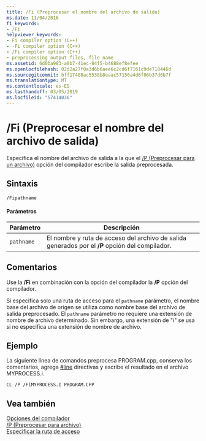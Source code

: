 ```yaml
---
title: /Fi (Preprocesar el nombre del archivo de salida)
ms.date: 11/04/2016
f1_keywords:
- /Fi
helpviewer_keywords:
- Fi compiler option (C++)
- -Fi compiler option (C++)
- /Fi compiler option (C++)
- preprocessing output files, file name
ms.assetid: 6d0ba983-a8b7-41ec-84f5-b4688ef8efee
ms.openlocfilehash: 02d2a27f0a3d6b6aee6c2cd6f7161c9de718446d
ms.sourcegitcommit: bff17488ac5538b8eaac57156a4d6f06b37d6b7f
ms.translationtype: MT
ms.contentlocale: es-ES
ms.lasthandoff: 03/05/2019
ms.locfileid: "57414036"
---
```

# <a name="fi-preprocess-output-file-name"></a>/Fi (Preprocesar el nombre del archivo de salida)

Especifica el nombre del archivo de salida a la que el [/P (Preprocesar para un archivo)](../../build/reference/p-preprocess-to-a-file.md) opción del compilador escribe la salida preprocesada.

## <a name="syntax"></a>Sintaxis

```
/Fipathname
```

#### <a name="parameters"></a>Parámetros

|Parámetro|Descripción|
|---------------|-----------------|
|`pathname`|El nombre y ruta de acceso del archivo de salida generados por el **/P** opción del compilador.|

## <a name="remarks"></a>Comentarios

Use la **/Fi** en combinación con la opción del compilador la **/P** opción del compilador.

Si especifica solo una ruta de acceso para el `pathname` parámetro, el nombre base del archivo de origen se utiliza como nombre base del archivo de salida preprocesado. El `pathname` parámetro no requiere una extensión de nombre de archivo determinado. Sin embargo, una extensión de "i" se usa si no especifica una extensión de nombre de archivo.

## <a name="example"></a>Ejemplo

La siguiente línea de comandos preprocesa PROGRAM.cpp, conserva los comentarios, agrega [#line](../../preprocessor/hash-line-directive-c-cpp.md) directivas y escribe el resultado en el archivo MYPROCESS.i.

```
CL /P /FiMYPROCESS.I PROGRAM.CPP
```

## <a name="see-also"></a>Vea también

[Opciones del compilador](../../build/reference/compiler-options.md)<br/>
[/P (Preprocesar para archivo)](../../build/reference/p-preprocess-to-a-file.md)<br/>
[Especificar la ruta de acceso](../../build/reference/specifying-the-pathname.md)
